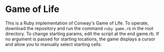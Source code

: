 # Game of Life

This is a Ruby implementation of Conway's Game of Life. To operate, download the repository and run the command `ruby game.rb` in the root directory. To change starting params, edit the script at the end game.rb. If no argument is passed for starting locations, the game displays a cursor and allow you to manually select starting cells.
